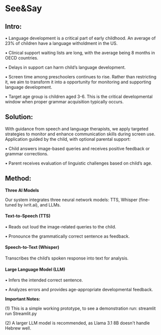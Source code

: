 # __See&Say__

## __Intro:__

 • Language development is a critical part of early childhood.  An average of 23% of children have a language witholdment in the US.

 • Clinical support waiting lists are long, with the average being 8 months in OECD countries.

 • Delays in support can harm child’s language development.

 • Screen time among preschoolers continues to rise. Rather than restricting it, we aim to transform it into a opportunity for monitoring and supporting language development.

 • Target age group is children aged 3-6. This is the critical developmental window when proper grammar acquisition typically occurs.


## __Solution:__

With guidance from speech and language therapists, we apply targeted strategies to monitor and enhance communication skills during screen use.
Application guided by the child, with optional parental support:

 • Child answers image-based queries and receives positive feedback or grammar corrections.

 • Parent receives evaluation of linguistic challenges based on child’s age.

## __Method:__

__Three AI Models__

Our system integrates three neural network models: TTS, Whisper (fine-tuned by ivrit.ai), and  LLMs.

#### Text-to-Speech (TTS)

 • Reads out loud the image-related queries to the child.

 • Pronounce the grammatically correct sentence as feedback.

#### Speech-to-Text (Whisper)

 Transcribes the child’s spoken response into text for analysis.

#### Large Language Model (LLM)

 • Infers the intended correct sentence.

 • Analyzes errors and provides age-appropriate developmental feedback.





__Important Notes:__

(1) This is a simple working prototype, to see a demonstration run:
streamlit run Streamlit.py

(2) A larger LLM model is recommended, as Llama 3.1 8B doesn't handle Hebrew well.
